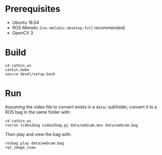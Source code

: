 # Prerequisites

- Ubuntu 18.04
- ROS Melodic (`ros-melodic-desktop-full` recommended)
- OpenCV 3

# Build

```
cd catkin_ws
catkin_make
source devel/setup.bash
```

# Run

Assuming the video file to convert exists in a `data/` subfolder, convert it to a ROS bag in the same folder with:

```
cd catkin_ws
rosrun video2bag video2bag.py data/webcam.mov data/webcam.bag
```

Then play and view the bag with:

```
rosbag play data/webcam.bag
rqt_image_view
```
